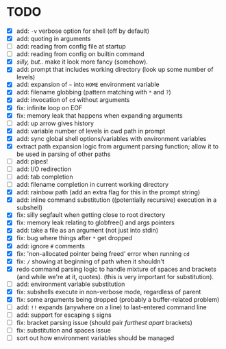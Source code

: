 # TODO
- [x] add: `-v` verbose option for shell (off by default)
- [x] add: quoting in arguments
- [ ] add: reading from config file at startup
- [ ] add: reading from config on builtin command
- [x] *silly, but..* make it look more fancy (somehow).
- [x] add: prompt that includes working directory (look up some number of levels)
- [x] add: expansion of `~` into `HOME` environment variable
- [x] add: filename globbing (pattern matching with `*` and `?`)
- [x] add: invocation of `cd` without arguments
- [x] fix: infinite loop on EOF
- [x] fix: memory leak that happens when expanding arguments
- [ ] add: up arrow gives history
- [x] add: variable number of levels in cwd path in prompt
- [x] add: sync global shell options/variables with environment variables
- [x] extract path expansion logic from argument parsing function; allow it to be used in parsing of other paths
- [ ] add: pipes!
- [ ] add: I/O redirection
- [ ] add: tab completion
- [ ] add: filename completion in current working directory
- [x] add: rainbow path (add an extra flag for this in the prompt string)
- [x] add: inline command substitution ((potentially recursive) execution in a subshell)
- [x] fix: silly segfault when getting close to root directory
- [x] fix: memory leak relating to globfree() and args pointers
- [x] add: take a file as an argument (not just into stdin)
- [x] fix: bug where things after `*` get dropped
- [x] add: ignore `#` comments
- [x] fix: 'non-allocated pointer being freed' error when running `cd`
- [x] fix: `/` showing at beginning of path when it shouldn't
- [x] redo command parsing logic to handle mixture of spaces and brackets (and while we're at it, quotes). (this is very important for substitution).
- [ ] add: environment variable substitution
- [x] fix: subshells execute in non-verbose mode, regardless of parent
- [x] fix: some arguments being dropped (probably a buffer-related problem)
- [ ] add: `!!` expands (anywhere on a line) to last-entered command line
- [ ] add: support for escaping `$` signs
- [ ] fix: bracket parsing issue (should pair *furthest apart* brackets)
- [ ] fix: substitution and spaces issue
- [ ] sort out how environment variables should be managed
